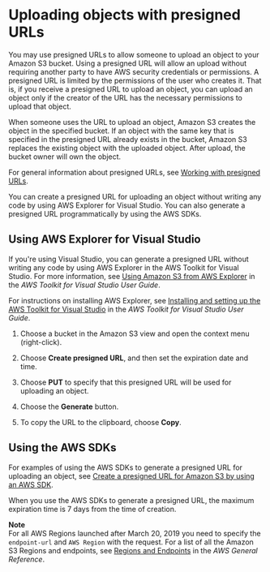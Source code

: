 # Uploading objects with presigned URLs<a name="PresignedUrlUploadObject"></a>



You may use presigned URLs to allow someone to upload an object to your Amazon S3 bucket\. Using a presigned URL will allow an upload without requiring another party to have AWS security credentials or permissions\. A presigned URL is limited by the permissions of the user who creates it\. That is, if you receive a presigned URL to upload an object, you can upload an object only if the creator of the URL has the necessary permissions to upload that object\.

When someone uses the URL to upload an object, Amazon S3 creates the object in the specified bucket\. If an object with the same key that is specified in the presigned URL already exists in the bucket, Amazon S3 replaces the existing object with the uploaded object\. After upload, the bucket owner will own the object\.

For general information about presigned URLs, see [Working with presigned URLs](using-presigned-url.md)\.

You can create a presigned URL for uploading an object without writing any code by using AWS Explorer for Visual Studio\. You can also generate a presigned URL programmatically by using the AWS SDKs\.

## Using AWS Explorer for Visual Studio<a name="upload-object-presignedurl-vsexplorer"></a>

If you're using Visual Studio, you can generate a presigned URL without writing any code by using AWS Explorer in the AWS Toolkit for Visual Studio\. For more information, see [Using Amazon S3 from AWS Explorer](https://docs.aws.amazon.com/toolkit-for-visual-studio/latest/user-guide/tkv-s3.html) in the *AWS Toolkit for Visual Studio User Guide*\. 

For instructions on installing AWS Explorer, see [Installing and setting up the AWS Toolkit for Visual Studio](https://docs.aws.amazon.com/toolkit-for-visual-studio/latest/user-guide/setup.html) in the *AWS Toolkit for Visual Studio User Guide*\.

1. Choose a bucket in the Amazon S3 view and open the context menu \(right\-click\)\.

1. Choose **Create presigned URL**, and then set the expiration date and time\.

1. Choose **PUT** to specify that this presigned URL will be used for uploading an object\.

1. Choose the **Generate** button\.

1. To copy the URL to the clipboard, choose **Copy**\.

## Using the AWS SDKs<a name="presigned-urls-upload-sdk"></a>

For examples of using the AWS SDKs to generate a presigned URL for uploading an object, see [Create a presigned URL for Amazon S3 by using an AWS SDK](https://docs.aws.amazon.com/AmazonS3/latest/userguide/example_s3_Scenario_PresignedUrl_section.html)\.

When you use the AWS SDKs to generate a presigned URL, the maximum expiration time is 7 days from the time of creation\.

**Note**  
For all AWS Regions launched after March 20, 2019 you need to specify the `endpoint-url` and `AWS Region` with the request\. For a list of all the Amazon S3 Regions and endpoints, see [Regions and Endpoints](https://docs.aws.amazon.com/general/latest/gr/rande.html#s3_region) in the *AWS General Reference*\.